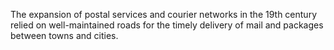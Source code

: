 The expansion of postal services and courier networks in the 19th century relied on well-maintained roads for the timely delivery of mail and packages between towns and cities.
